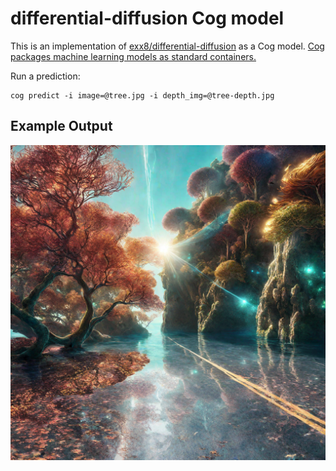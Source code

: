 # differential-diffusion Cog model

This is an implementation of [exx8/differential-diffusion](https://huggingface.co/spaces/exx8/differential-diffusion) as a Cog model. [Cog packages machine learning models as standard containers.](https://github.com/replicate/cog)

Run a prediction:

    cog predict -i image=@tree.jpg -i depth_img=@tree-depth.jpg

## Example Output

![output](output.png)
